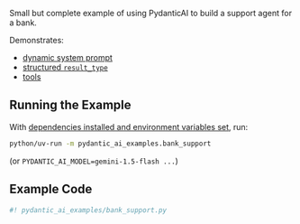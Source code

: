 Small but complete example of using PydanticAI to build a support agent for a bank.

Demonstrates:

* [dynamic system prompt](../agents.md#system-prompts)
* [structured `result_type`](../results.md#structured-result-validation)
* [tools](../agents.md#function-tools)

## Running the Example

With [dependencies installed and environment variables set](./index.md#usage), run:

```bash
python/uv-run -m pydantic_ai_examples.bank_support
```

(or `PYDANTIC_AI_MODEL=gemini-1.5-flash ...`)

## Example Code

```py title="bank_support.py"
#! pydantic_ai_examples/bank_support.py
```
